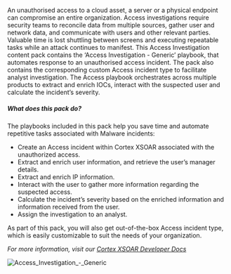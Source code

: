 An unauthorised access to a cloud asset, a server or a physical endpoint can compromise an entire organization. 
Access investigations require security teams to reconcile data from multiple sources, gather user and network data, and communicate with users and other relevant parties. Valuable time is lost shuttling between screens and executing repeatable tasks while an attack continues to manifest.
This Access Investigation content pack contains the ‘Access Investigation - Generic’ playbook, that automates response to an unauthorised access incident. The pack also contains the corresponding custom Access incident type to facilitate analyst investigation.
The Access playbook orchestrates across multiple products to extract and enrich IOCs, interact with the suspected user and calculate the incident’s severity.


##### What does this pack do?
The playbooks included in this pack help you save time and automate repetitive tasks associated with Malware incidents:
- Create an Access incident within Cortex XSOAR associated with the unauthorized access.
- Extract and enrich user information, and retrieve the user’s manager details.
- Extract and enrich IP information.
- Interact with the user to gather more information regarding the suspected access.
- Calculate the incident’s severity based on the enriched information and information received from the user.
- Assign the investigation to an analyst.

As part of this pack, you will also get out-of-the-box Access incident type, which is easily customizable to suit the needs of your organization.

_For more information, visit our  [Cortex XSOAR Developer Docs](https://xsoar.pan.dev/docs/reference/playbooks/access-investigation---generic)_

![Access_Investigation_-_Generic](../../doc_files/Access_Investigation_-_Generic_4_5.png)
